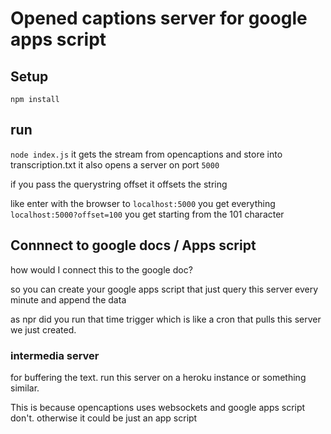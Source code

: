 # Opened captions server for google apps script

## Setup 
`npm install`

## run 
`node index.js` it gets the stream from opencaptions and store into transcription.txt
it also opens a server on port `5000`


if you pass the querystring offset it offsets the string
 
like
enter with the browser to `localhost:5000`
you get everything
`localhost:5000?offset=100` you get starting from the 101 character

## Connnect to google docs / Apps script
how would I connect this to the google doc?

so you can create your google apps script that just query this server every minute and append the data

as npr did you run that time trigger which is like a cron
that pulls this server we just created.

### intermedia server
for buffering the text. 
run this server on a heroku instance or something similar. 

This is because opencaptions uses websockets and google apps script don't. otherwise it could be just an app script
